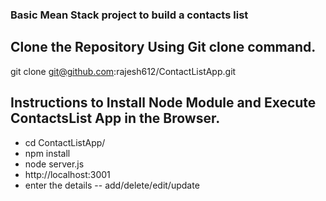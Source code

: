 ### Basic Mean Stack project to build a contacts list

## Clone the Repository Using Git clone command.

git clone git@github.com:rajesh612/ContactListApp.git

## Instructions to Install Node Module and Execute ContactsList App in the Browser.
- cd ContactListApp/
- npm install
- node server.js
- http://localhost:3001
- enter the details -- add/delete/edit/update